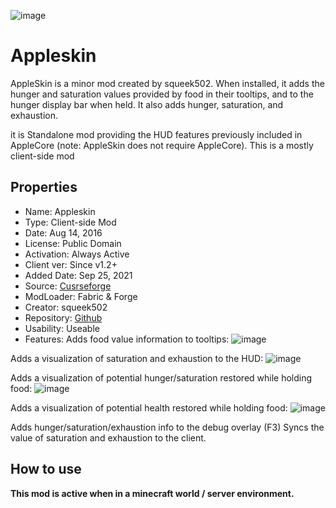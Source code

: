 ![image](https://tlauncher.org/images/appleskin.jpg)
# Appleskin
AppleSkin is a minor mod created by squeek502. When installed, 
it adds the hunger and saturation values provided by food in their tooltips, 
and to the hunger display bar when held. It also adds hunger, saturation, and exhaustion.

it is Standalone mod providing the HUD features previously included in AppleCore 
(note: AppleSkin does not require AppleCore). This is a mostly client-side mod

## Properties
- Name: Appleskin
- Type: Client-side Mod
- Date: Aug 14, 2016
- License: Public Domain
- Activation: Always Active
- Client ver: Since v1.2+
- Added Date: Sep 25, 2021
- Source: [Cusrseforge](https://www.google.com/url?sa=t&source=web&cd=&cad=rja&uact=8&ved=2ahUKEwjV8tq9_vXzAhVZA4gKHa5yCw4QFnoECA0QAQ&url=https%3A%2F%2Fwww.curseforge.com%2Fminecraft%2Fmc-mods%2Fappleskin&usg=AOvVaw1Iw4QrW5y759kOzeGGkqPL)
- ModLoader: Fabric & Forge
- Creator: squeek502
- Repository: [Github](https://github.com/squeek502/AppleSkin)
- Usability: Useable
- Features: 
Adds food value information to tooltips:
![image](https://camo.githubusercontent.com/d56e69e9c5bc82b2bd832643048f04444f57cb4746263265b537f8b4012c48c6/68747470733a2f2f692e696d6775722e636f6d2f596b73426155782e706e67)

Adds a visualization of saturation and exhaustion to the HUD:
![image](https://camo.githubusercontent.com/1c45c0d17934eff7bd048fbd97c797c35f0179f1b047800a57b58e167304eba3/68747470733a2f2f692e696d6775722e636f6d2f746d496d56716f2e676966)

Adds a visualization of potential hunger/saturation restored while holding food:
![image](https://camo.githubusercontent.com/a74d56cac12573e9a3527021d0d8d0489daf90c344708d3725fbcdc43d40b032/68747470733a2f2f692e696d6775722e636f6d2f614866315178512e676966)

Adds a visualization of potential health restored while holding food:
![image](https://camo.githubusercontent.com/ca51d7f9b9fcbe1a480a2b3a8e1c73f03fae314a6da8c77cb856535a8707deec/68747470733a2f2f692e696d6775722e636f6d2f6a554f4b46556c2e676966)

Adds hunger/saturation/exhaustion info to the debug overlay (F3)
Syncs the value of saturation and exhaustion to the client.

## How to use
**This mod is active when in a minecraft world / server environment.**
